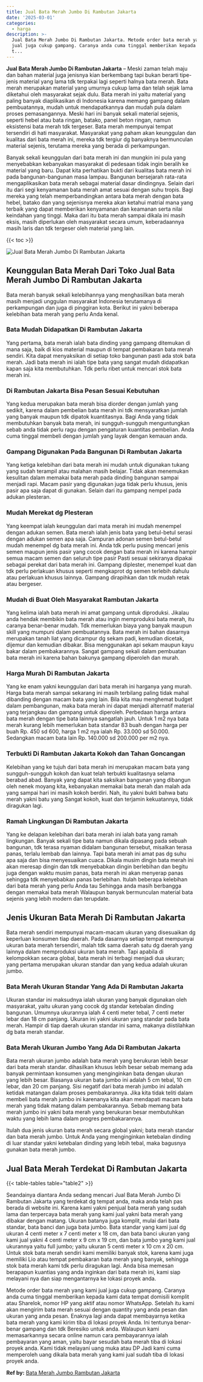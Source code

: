 ```yaml
---
title: Jual Bata Merah Jumbo Di Rambutan Jakarta
date: '2025-03-01'
categories:
  - harga
description: >-
  Jual Bata Merah Jumbo Di Rambutan Jakarta. Metode order bata merah yang kami
  jual juga cukup gampang. Caranya anda cuma tinggal memberikan kepada kami data
  t...
---
```


**Jual Bata Merah Jumbo Di Rambutan Jakarta** – Meski zaman telah maju dan bahan material juga jenisnya kian berkembang tapi bukan berarti tipe-jenis material yang lama tdk terpakai lagi seperti halnya bata merah. Bata merah merupakan material yang umurnya cukup lama dan telah sejak lama diketahui oleh masyarakat sejak dulu. Bata merah ini yaitu material yang paling banyak diaplikasikan di Indonesia karena memang gampang dalam pembuatannya, mudah untuk mendapatkannya dan mudah pula dalam proses pemasangannya. Meski hari ini banyak sekali material sejenis, seperti hebel atau bata ringan, batako, panel beton ringan, namun eksistensi bata merah tdk tergeser. Bata merah mempunyai tempat tersendiri di hati masyarakat. Masyarakat yang paham akan keunggulan dan kualitas dari bata merah ini, mereka tdk tergiur dg banyaknya bermunculan material sejenis, terutama mereka yang berada di perkampungan.

Banyak sekali keunggulan dari bata merah ini dan mungkin ini pula yang menyebabkan kebanyakan masyarakat di pedesaan tidak ingin beralih ke material yang baru. Dapat kita perhatikan bukti dari kualitas bata merah ini pada bangunan-bangunan masa lampau. Bangunan bersejarah rata-rata mengaplikasikan bata merah sebagai material dasar dindingnya. Selain dari itu dari segi kenyamanan bata merah amat sesuai dengan suhu tropis. Bagi mereka yang telah memperbandingkan antara bata merah dengan bata hebel, batako dan yang sejenisnya mereka akan ketahui matrial mana yang terbaik yang dapat memberikan kenyamanan dan keamanan serta nilai keindahan yang tinggi. Maka dari itu bata merah sampai dikala ini masih eksis, masih diperlukan oleh masyarakat secara umum, keberadaannya masih laris dan tdk tergeser oleh material yang lain.

{{< toc >}}

![Jual Bata Merah Jumbo Di Rambutan Jakarta](/images/jual-bata-merah-33.png)

## Keunggulan Bata Merah Dari Toko Jual Bata Merah Jumbo Di Rambutan Jakarta

Bata merah banyak sekali kelebihannya yang menghasilkan bata merah masih menjadi unggulan masyarakat Indonesia terutamanya di perkampungan dan juga di pinggiran kota. Berikut ini yakni beberapa kelebihan bata merah yang perlu Anda kenal.

### Bata Mudah Didapatkan Di Rambutan Jakarta

Yang pertama, bata merah ialah bata dinding yang gampang ditemukan di mana saja, baik di kios material maupun di tempat pembakaran bata merah sendiri. Kita dapat menyaksikan di setiap toko bangunan pasti ada stok bata merah. Jadi bata merah ini ialah tipe bata yang sangat mudah didapatkan kapan saja kita membutuhkan. Tdk perlu ribet untuk mencari stok bata merah ini.

### Di Rambutan Jakarta Bisa Pesan Sesuai Kebutuhan

Yang kedua merupakan bata merah bisa diorder dengan jumlah yang sedikit, karena dalam pembelian bata merah ini tdk mensyaratkan jumlah yang banyak maupun tdk dipatok kuantitasnya. Bagi Anda yang tidak membutuhkan banyak bata merah, ini sungguh-sungguh menguntungkan sebab anda tidak perlu ragu dengan pengaturan kuantitas pembelian. Anda cuma tinggal membeli dengan jumlah yang layak dengan kemauan anda.

### Gampang Digunakan Pada Bangunan Di Rambutan Jakarta

Yang ketiga kelebihan dari bata merah ini mudah untuk digunakan tukang yang sudah terampil atau malahan masih belajar. Tidak akan menemukan kesulitan dalam memakai bata merah pada dinding bangunan sampai menjadi rapi. Macam pasir yang digunakan juga tidak perlu khusus, jenis pasir apa saja dapat di gunakan. Selain dari itu gampang nempel pada adukan plesteran.

### Mudah Merekat dg Plesteran

Yang keempat ialah keunggulan dari mata merah ini mudah menempel dengan adukan semen. Bata merah ialah jenis bata yang betul-betul serasi dengan adukan semen apa saja. Campuran adonan semen betul-betul mudah menempel dg bata merah ini. Anda tdk perlu pusing mencari jenis semen maupun jenis pasir yang cocok dengan bata merah ini karena hampir semua macam semen dan seluruh tipe pasir Pasti sesuai sekiranya dipakai sebagai perekat dari bata merah ini. Gampang diplester, menempel kuat dan tdk perlu perlakuan khusus seperti mengkaprot dg semen terlebih dahulu atau perlakuan khusus lainnya. Gampang dirapihkan dan tdk mudah retak atau bergeser.

### Mudah di Buat Oleh Masyarakat Rambutan Jakarta

Yang kelima ialah bata merah ini amat gampang untuk diproduksi. Jikalau anda hendak membikin bata merah atau ingin memproduksi bata merah, itu caranya benar-benar mudah. Tdk memerlukan biaya yang banyak maupun skill yang mumpuni dalam pembuatannya. Bata merah ini bahan dasarnya merupakan tanah liat yang dicampur dg sekam padi, kemudian dicetak, dijemur dan kemudian dibakar. Bisa menggunakan api sekam maupun kayu bakar dalam pembakarannya. Sangat gampang sekali dalam pembuatan bata merah ini karena bahan bakunya gampang diperoleh dan murah.

### Harga Murah Di Rambutan Jakarta

Yang ke enam yakni keunggulan dari bata merah ini harganya yang murah. Harga bata merah sampai sekarang ini masih terbilang paling tidak mahal dibanding dengan macam bata yang lain. Bila kita mau menghemat budget dalam pembangunan, maka bata merah ini dapat menjadi alternatif material yang terjangkau dan gampang untuk diperoleh. Perbedaan harga antara bata merah dengan tipe bata lainnya sangatlah jauh. Untuk 1 m2 nya bata merah kurang lebih memerlukan bata standar 83 buah dengan harga per buah Rp. 450 sd 600, harga 1 m2 nya ialah Rp. 33.000 sd 50.000. Sedangkan macam bata lain Rp. 140.000 sd 200.000 per m2 nya.

### Terbukti Di Rambutan Jakarta Kokoh dan Tahan Goncangan

Kelebihan yang ke tujuh dari bata merah ini merupakan macam bata yang sungguh-sungguh kokoh dan kuat telah terbukti kualitasnya selama berabad abad. Banyak yang dapat kita saksikan bangunan yang dibangun oleh nenek moyang kita, kebanyakan memakai bata merah dan malah ada yang sampai hari ini masih kokoh berdiri. Nah, itu yakni bukti bahwa batu merah yakni batu yang Sangat kokoh, kuat dan terjamin kekuatannya, tidak diragukan lagi.

### Ramah Lingkungan Di Rambutan Jakarta

Yang ke delapan kelebihan dari bata merah ini ialah bata yang ramah lingkungan. Banyak sekali tipe bata namun dikala dipasang pada sebuah bangunan, tdk terasa nyaman didalam bangunan tersebut, misalkan terasa panas, terlalu lembab dan lainnya. Tapi bata merah ini amat pas dg suhu apa saja dan bisa menyesuaikan cuaca. Dikala musim dingin bata merah ini akan meresap dingin dan tdk menyebabkan dingin berlebihan dan begitu juga dengan waktu musim panas, bata merah ini akan menyerap panas sehingga tdk menyebabkan panas berlebihan. Itulah beberapa kelebihan dari bata merah yang perlu Anda tau Sehingga anda masih berbangga dengan memakai bata merah Walaupun banyak bermunculan material bata sejenis yang lebih modern dan terupdate.

## Jenis Ukuran Bata Merah Di Rambutan Jakarta

Bata merah sendiri mempunyai macam-macam ukuran yang disesuaikan dg keperluan konsumen tiap daerah. Pada dasarnya setiap tempat mempunyai ukuran bata merah tersendiri, malah tdk sama daerah satu dg daerah yang lainnya dalam memproduksi ukuran bata merah. Tapi apabila di kelompokkan secara global, bata merah ini terbagi menjadi dua ukuran; yang pertama merupakan ukuran standar dan yang kedua adalah ukuran jumbo.

### Bata Merah Ukuran Standar Yang Ada Di Rambutan Jakarta

Ukuran standar ini maksudnya ialah ukuran yang banyak digunakan oleh masyarakat, yaitu ukuran yang cocok dg standar ketebalan dinding bangunan. Umumnya ukurannya ialah 4 centi meter tebal, 7 centi meter lebar dan 18 cm panjang. Ukuran ini yakni ukuran yang standar pada bata merah. Hampir di tiap daerah ukuran standar ini sama, makanya diistilahkan dg bata merah standar.

### Bata Merah Ukuran Jumbo Yang Ada Di Rambutan Jakarta

Bata merah ukuran jumbo adalah bata merah yang berukuran lebih besar dari bata merah standar. dihasilkan khusus lebih besar sebab memang ada banyak permintaan konsumen yang menginginkan bata dengan ukuran yang lebih besar. Biasanya ukuran bata jumbo ini adalah 5 cm tebal, 10 cm lebar, dan 20 cm panjang. Sisi negatif dari bata merah jumbo ini adalah ketidak matangan dalam proses pembakarannya. Jika kita tidak teliti dalam membeli bata merah jumbo ini karenanya kita akan mendapati macam bata merah yang tidak matang dalam pembakarannya. Sebab memang bata merah jumbo ini yakni bata merah yang berukuran besar membutuhkan waktu yang lebih lama dalam progres pembakarannya.

Itulah dua jenis ukuran bata merah secara global yakni; bata merah standar dan bata merah jumbo. Untuk Anda yang menginginkan ketebalan dinding di luar standar yakni ketebalan dinding yang lebih tebal, maka bagusnya gunakan bata merah jumbo.

## Jual Bata Merah Terdekat Di Rambutan Jakarta

{{< table-tables table="table2" >}}

Seandainya diantara Anda sedang mencari Jual Bata Merah Jumbo Di Rambutan Jakarta yang terdekat dg tempat anda, maka anda telah pas berada di website ini. Karena kami yakni penjual bata merah yang sudah lama dan terpercaya bata merah yang kami jual yakni bata merah yang dibakar dengan matang. Ukuran batanya juga komplit, mulai dari bata standar, bata banci dan juga bata jumbo. Bata standar yang kami jual dg ukuran 4 centi meter x 7 centi meter x 18 cm, dan bata banci ukuran yang kami jual yakni 4 centi meter x 9 cm x 19 cm, dan bata jumbo yang kami jual ukurannya yaitu full jumbo; yaitu ukuran 5 centi meter x 10 cm x 20 cm. Untuk stok bata merah sendiri kami memiliki banyak stok, karena kami juga memiliki Lio atau tempat pembakaran bata merah yang banyak, sehingga stok bata merah kami tdk perlu diragukan lagi. Anda bisa memesan berapapun kuantias yang anda inginkan dari bata merah ini, kami siap melayani nya dan siap mengantarnya ke lokasi proyek anda.

Metode order bata merah yang kami jual juga cukup gampang. Caranya anda cuma tinggal memberikan kepada kami data tempat domisili komplit atau Sharelok, nomor HP yang aktif atau nomor WhatsApp. Setelah itu kami akan mengirim bata merah sesuai dengan quantity yang anda pesan dan ukuran yang anda pesan. Enaknya lagi anda dapat membayarnya ketika bata merah yang kami kirim tiba di lokasi proyek Anda. Ini tentunya benar-benar gampang dan tdk Beresiko untuk anda. Walaupun kami memasarkannya secara online namun cara pembayarannya ialah pembayaran yang aman, yaitu bayar sesudah bata merah tiba di lokasi proyek anda. Kami tidak melayani uang muka atau DP Jadi kami cuma memperoleh uang dikala bata merah yang kami jual sudah tiba di lokasi proyek anda.

**Ref by:** [Bata Merah Jumbo Rambutan Jakarta](https://id.wikipedia.org/wiki/Bata)
